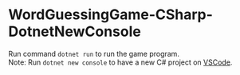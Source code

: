 # WordGuessingGame-CSharp-DotnetNewConsole

Run command `dotnet run` to run the game program.
<br>
Note: Run `dotnet new console` to have a new C# project on [VSCode](https://vscode.dev).
